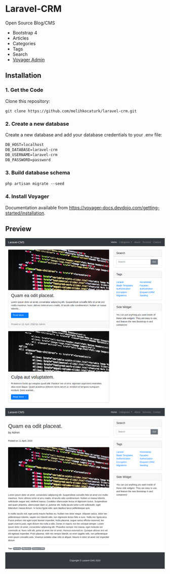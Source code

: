 # Laravel-CRM
Open Source Blog/CMS

* Bootstrap 4
* Articles
* Categories
* Tags
* Search
* [Voyager Admin](https://github.com/the-control-group/voyager)

## Installation

### 1. Get the Code
Clone this repository:
```
git clone https://github.com/melihkocaturk/laravel-crm.git
```

### 2. Create a new database
Create a new database and add your database credentials to your .env file:
```
DB_HOST=localhost
DB_DATABASE=laravel-crm
DB_USERNAME=laravel-crm
DB_PASSWORD=password
```

### 3. Build database schema
```
php artisan migrate --seed
```
### 4. Install Voyager

Documentation available from https://voyager-docs.devdojo.com/getting-started/installation.

## Preview

![Home](public/preview/01.png)

![Article](public/preview/02.png)
